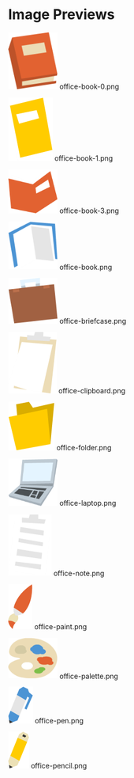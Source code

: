 # Image Previews

<img src="office-book-0.png" style="max-width:100px;" /> office-book-0.png<br>

<img src="office-book-1.png" style="max-width:100px;" /> office-book-1.png<br>

<img src="office-book-3.png" style="max-width:100px;" /> office-book-3.png<br>

<img src="office-book.png" style="max-width:100px;" /> office-book.png<br>

<img src="office-briefcase.png" style="max-width:100px;" /> office-briefcase.png<br>

<img src="office-clipboard.png" style="max-width:100px;" /> office-clipboard.png<br>

<img src="office-folder.png" style="max-width:100px;" /> office-folder.png<br>

<img src="office-laptop.png" style="max-width:100px;" /> office-laptop.png<br>

<img src="office-note.png" style="max-width:100px;" /> office-note.png<br>

<img src="office-paint.png" style="max-width:100px;" /> office-paint.png<br>

<img src="office-palette.png" style="max-width:100px;" /> office-palette.png<br>

<img src="office-pen.png" style="max-width:100px;" /> office-pen.png<br>

<img src="office-pencil.png" style="max-width:100px;" /> office-pencil.png<br>

